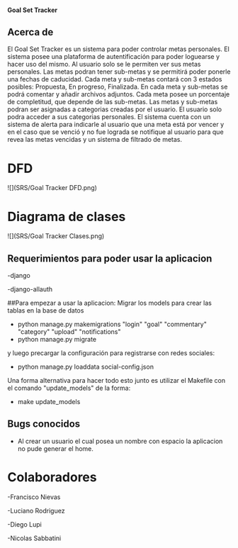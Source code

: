 #### Goal Set Tracker

## Acerca de 

El Goal Set Tracker es un sistema para poder controlar metas personales.
El sistema posee una plataforma de autentificación para poder loguearse y hacer uso del mismo. 
Al usuario solo se le permiten ver sus metas personales.
Las metas podran tener sub-metas y se permitirá poder ponerle una fechas de caducidad. 
Cada meta y sub-metas contará con 3 estados posibles: Propuesta, En progreso, Finalizada. 
En cada meta y sub-metas se podrá comentar y añadir archivos adjuntos.
Cada meta posee un porcentaje de completitud, que depende de las sub-metas.
Las metas y sub-metas podran ser asignadas a categorias creadas por el usuario.
El usuario solo podra acceder a sus categorias personales.
El sistema cuenta con un sistema de alerta para indicarle al usuario que una meta está por vencer y en el caso que se venció y no fue lograda se notifique al usuario para que revea las metas vencidas y un sistema de filtrado de metas.

# DFD

![](SRS/Goal Tracker DFD.png)

# Diagrama de clases

![](SRS/Goal Tracker Clases.png)


## Requerimientos para poder usar la aplicacion

-django

-django-allauth


##Para empezar a usar la aplicacion:
Migrar los models para crear las tablas en la base de datos
- python manage.py makemigrations "login" "goal" "commentary" "category" "upload" "notifications"
- python manage.py migrate

y luego precargar la configuración para registrarse con redes sociales:
- python manage.py loaddata social-config.json

Una forma alternativa para hacer todo esto junto es utilizar el Makefile con el comando "update_models" de la forma:
- make update_models

## Bugs conocidos

- Al crear un usuario el cual posea un nombre con espacio la aplicacion no pude generar el home.

# Colaboradores

-Francisco Nievas

-Luciano Rodriguez

-Diego Lupi

-Nicolas Sabbatini
